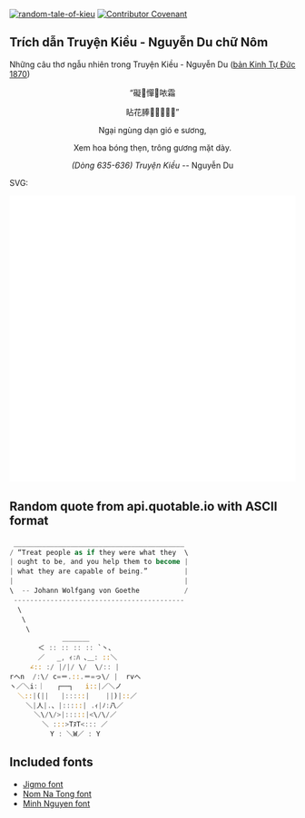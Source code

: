 [![random-tale-of-kieu](https://github.com/huuquyet/random-tale-of-kieu/actions/workflows/random-tale-of-kieu.yml/badge.svg)](https://github.com/huuquyet/random-tale-of-kieu/actions/workflows/random-tale-of-kieu.yml)
[![Contributor Covenant](https://img.shields.io/badge/Contributor%20Covenant-2.1-4baaaa.svg)](.github/CODE_OF_CONDUCT.md "Contributor Covenant 2.1")

## Trích dẫn Truyện Kiều - Nguyễn Du chữ Nôm

Những câu thơ ngẫu nhiên trong Truyện Kiều - Nguyễn Du ([bản Kinh Tự Đức 1870](https://vi.wikisource.org/wiki/Truy%E1%BB%87n_Ki%E1%BB%81u_(b%E1%BA%A3n_Kinh_T%E1%BB%B1_%C4%90%E1%BB%A9c_1870)))

<div align="center">
<!-- START_KIEU -->
      <p class="nom">“礙𥔘憚𩙍𠲖霜</p>
      <p class="nom">䀡花䏾𢢆𬂙𦎛󰘚𠫆”</p>
      <p class="quocngu">Ngại ngùng dạn gió e sương,</p>
      <p class="quocngu">Xem hoa bóng thẹn, trông gương mặt dày.</p>
      <p class="author"><i>(Dòng 635-636) Truyện Kiều</i> -- Nguyễn Du</p>
<!-- END_KIEU -->
</div>

SVG:

<div align="center">
  <img src="./assets/random-kieu.svg" alt="The Tale of Kieu - Nguyen Du">
</div>

## Random quote from api.quotable.io with ASCII format

<!-- START_QUOTE -->
```rust
 __________________________________________
/ “Treat people as if they were what they  \
| ought to be, and you help them to become |
| what they are capable of being.”         |
|                                          |
\  -- Johann Wolfgang von Goethe           /
 ------------------------------------------
  \
   \
    \
             ＿＿＿＿
       ＜ :: :: :: :: `丶､
       ／   _, ｨ:ﾊ ､＿: ::＼
     ∠:: :/ |/|/ \/  \/:: |
rヘn  /:\/ c=＝.::.＝=っ\/ |  rvへ
ヽ／＼i:｜   ┌──┐   i::|／＼ノ
  ＼::|(||   |:::::|    ||)|::／
    ＼|人|.、|:::::| .ｨ|ﾉ:八／
      ＼\/\/>|:::::|<\/\/／
        ＼ :::>TﾇT<::: ／
          Y : ＼W／ : Y 
```
<!-- END_QUOTE -->

## Included fonts

- [Jigmo font](https://github.com/kamichikoichi/jigmo)
- [Nom Na Tong font](https://github.com/nomfoundation/font)
- [Minh Nguyen font](https://github.com/TKYKmori/Minh-Nguyen)
